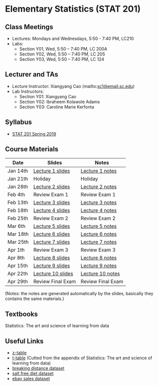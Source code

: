 
Elementary Statistics (STAT 201)
==========================

Class Meetings
------
* Lectures: Mondays and Wednesdays, 5:50 - 7:40 PM, LC210
* Labs: 
  - Section Y01, Wed, 5:50 – 7:40 PM, LC 200A
  - Section Y02, Wed, 5:50 – 7:40 PM, LC 205
  - Section Y03, Wed, 5:50 – 7:40 PM, LC 124


Lecturer and TAs
------
* Lecture Instructor: Xiangyang Cao (mailto:xc1@email.sc.edu)
* Lab Instructors:
  - Section Y01: Xiangyang Cao
  - Section Y02: Ibraheem Kolawole Adams
  - Section Y03: Caroline Marie Kerfonta

Syllabus
------
* [STAT 201 Spring 2019](./Syllabus_Spring_2019.pdf)



Course Materials
------

| Date | Slides | Notes |
| ------------ | ------------- | -------------- |
| Jan 14th | [Lecture 1 slides](./Chapter_1_2.slides.html) | [Lecture 1 notes](./Chapter_1_2.html) |
| Jan 21th | Holiday | Holiday |
| Jan 28th | [Lecture 2 slides](./Chapter_3.slides.html) | [Lecture 2 notes](./Chapter_3.html) |
| Feb 4th | Review Exam 1 | Review Exam 1 |
| Feb 13th | [Lecture 3 slides](./Chapter_5.slides.html) | [Lecture 3 notes](./Chapter_5.html) |
| Feb 18th | [Lecture 4 slides](./Chapter_6.slides.html) | [Lecture 4 notes](./Chapter_6.html) |
| Feb 25th | Review Exam 2 | Review Exam 2 |
| Mar 6th | [Lecture 5 slides](./Chapter_7.slides.html) | [Lecture 5 notes](./Chapter_7.html) |
| Mar 18th | [Lecture 6 slides](./Chapter_8&9.slides.html) | [Lecture 6 notes](./Chapter_8&9.html) |
| Mar 25th | [Lecture 7 slides](./Chapter_8&9.slides.html) | [Lecture 7 notes](./Chapter_8&9.html) |
| Apr 1th | Review Exam 3 | Review Exam 3 |
| Apr 8th | [Lecture 8 slides](./Chapter_8&9.slides.html) | [Lecture 8 notes](./Chapter_8&9.html) |
| Apr 15th | [Lecture 9 slides](./Chapter_10.slides.html) | [Lecture 9 notes](./Chapter_10.html) |
| Apr 22th | [Lecture 10 slides](./Chapter_10.slides.html) | [Lecture 10 notes](./Chapter_10.html) |
| Apr 29th | Review Final Exam  | Review Final Exam |


(Notes: the notes are generated automatically by the slides, basically they contains the same materials.)

Textbooks
------

Statistics: The art and science of learning from data

Useful Links
------
* [z-table](http://users.stat.ufl.edu/~athienit/Tables/Ztable.pdf)
* [t-table](./t-table.pdf)  (Cutted from the appendix of Statistics: The art and science of learning from data)
* [breaking distance dataset](./breaking_distance_data.txt)
* [salt free diet dataset](./salt_free_diet.txt)
* [ebay sales dataset](./ebay_sales.txt)
